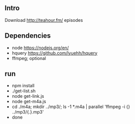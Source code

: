 ## Intro

Download <http://teahour.fm/> episodes

## Dependencies

* node <https://nodejs.org/en/>
* hquery <https://github.com/lyuehh/hquery>
* ffmpeg; optional

## run

* npm install
* ./get-list.sh
* node get-link.js
* node get-m4a.js
* cd ./m4a; mkdir ../mp3/; ls -1 *.m4a | parallel 'ffmpeg -i {} ../mp3/{.}.mp3'
* done
